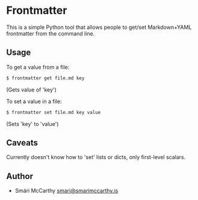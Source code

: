 # Frontmatter

This is a simple Python tool that allows people to get/set Markdown+YAML
frontmatter from the command line.

## Usage

To get a value from a file:
```bash
$ frontmatter get file.md key
```
(Gets value of 'key')

To set a value in a file:
```bash
$ frontmatter set file.md key value
``` 
(Sets 'key' to 'value')

## Caveats

Currently doesn't know how to 'set' lists or dicts, only first-level scalars.

## Author

 * Smári McCarthy <smari@smarimccarthy.is>


